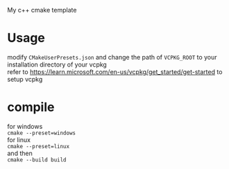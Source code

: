 My c++ cmake template

# Usage
modify `CMakeUserPresets.json` and change the path of `VCPKG_ROOT` to your installation directory of your vcpkg<br>
refer to https://learn.microsoft.com/en-us/vcpkg/get_started/get-started to setup vcpkg

# compile
for windows<br>
`cmake --preset=windows`<br>
for linux<br>
`cmake --preset=linux`<br>
and then<br>
`cmake --build build`
